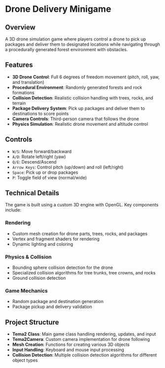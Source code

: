 # Drone Delivery Minigame

## Overview
A 3D drone simulation game where players control a drone to pick up packages and deliver them to designated locations while navigating through a procedurally generated forest environment with obstacles.

## Features
- **3D Drone Control**: Full 6 degrees of freedom movement (pitch, roll, yaw, and translation)
- **Procedural Environment**: Randomly generated forests and rock formations
- **Collision Detection**: Realistic collision handling with trees, rocks, and terrain
- **Package Delivery System**: Pick up packages and deliver them to destinations to score points
- **Camera Controls**: Third-person camera that follows the drone
- **Physics Simulation**: Realistic drone movement and altitude control

## Controls
- `W/S`: Move forward/backward
- `A/D`: Rotate left/right (yaw)
- `Q/E`: Descend/Ascend
- `Arrow Keys`: Control pitch (up/down) and roll (left/right)
- `Space`: Pick up or drop packages
- `P`: Toggle field of view (normal/wide)

## Technical Details
The game is built using a custom 3D engine with OpenGL. Key components include:

### Rendering
- Custom mesh creation for drone parts, trees, rocks, and packages
- Vertex and fragment shaders for rendering
- Dynamic lighting and coloring

### Physics & Collision
- Bounding sphere collision detection for the drone
- Specialized collision algorithms for tree trunks, tree crowns, and rocks
- Ground collision detection

### Game Mechanics
- Random package and destination generation
- Package pickup and delivery validation

## Project Structure
- **Tema2 Class**: Main game class handling rendering, updates, and input
- **Tema2Camera**: Custom camera implementation for drone following
- **Mesh Creation**: Functions for creating various 3D objects
- **Input Handling**: Keyboard and mouse input processing
- **Collision Detection**: Multiple collision detection algorithms for different object types
